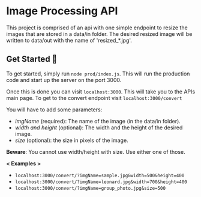 
# Image Processing API  
This project is comprised of an api with one simple endpoint to resize the images 
that are stored in a data/in folder. The desired resized image will be written to 
data/out with the name of 'resized_*.jpg'.

## Get Started 🚀  
To get started, simply run `node prod/index.js`. This will run the production code
and start up the server on the port 3000.

Once this is done you can visit `localhost:3000`. This will take you to the APIs 
main page. To get to the convert endpoint visit `localhost:3000/convert`

You will have to add some parameters:

- *imgName* (required): The name of the image (in the data/in folder).
- *width and height* (optional): The width and the height of the desired image.
- *size* (optional): the size in pixels of the image.

__Beware__: You cannot use width/height with size. Use either one of those.

**< Examples >**

- `localhost:3000/convert/?imgName=sample.jpg&width=500&height=400`
- `localhost:3000/convert/?imgName=leonard.jpg&width=700&height=400`
- `localhost:3000/convert/?imgName=group_photo.jpg&size=500`
